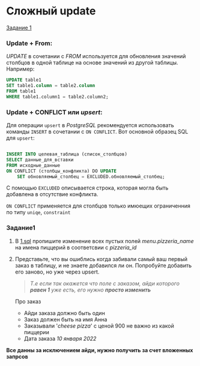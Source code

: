 # Сложный update

[Задание 1](#Задание1)

### Update + From:

_UPDATE_ в сочетании с _FROM_ используется для обновления значений столбцов в одной таблице на основе значений из
другой таблицы. Например:

```sql
UPDATE table1
SET table1.column = table2.column
FROM table1
WHERE table1.column1 = table2.column2;
```

### Update + CONFLICT или _upsert_:

Для операции `upsert` в _PostgreSQL_ рекомендуется использовать команды `INSERT` в сочетании с `ON CONFLICT`. Вот
основной
образец SQL для `upsert`:

```sql

INSERT INTO целевая_таблица (список_столбцов)
SELECT данные_для_вставки
FROM исходные_данные
ON CONFLICT (столбцы_конфликта) DO UPDATE
    SET обновляемый_столбец = EXCLUDED.обновляемый_столбец;
```

С помощью `EXCLUDED` описывается строка, которая могла быть добавлена в отсутствие конфликта.

`ON CONFLICT` применяется для столбцов только имюещих ограниченния по типу `uniqe`, `constraint`

### Задание1

1. В [1.sql](1.sql) пропишите изменение всех пустых полей _menu.pizzeria_name_ на имена пиццерий в соответсвии с
   _pizzeria_id_
2. Представьте, что вы ошиблись когда забивали самый ваш первый заказ в таблицу, и не знаете добавился ли он. Попробуйте
   добавить его заново, но уже через upsert.
   > _Т.е если так окажется что поле с заказом, айди которого __равен 1__ уже есть, его нужно __просто изменить___

   Про заказ
    - Айди заказа должно быть один
    - Заказ должен быть на имя Анна
    - Заказывали '_cheese pizza_' с ценой 900 не важно из какой пиццерии
    - Дата заказа _10 января 2022_

__Все данны за исключением айди, нужно получить за счет вложенных запрсов__
   